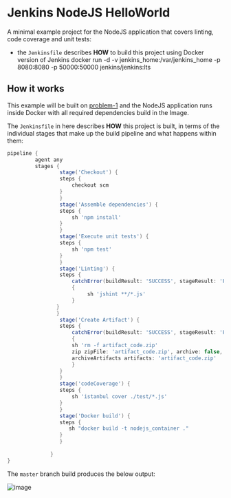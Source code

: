 
# Jenkins NodeJS HelloWorld

A minimal example project for the NodeJS application that covers linting, code coverage and unit tests:

 * the `Jenkinsfile` describes **HOW** to build this project using Docker version of Jenkins
docker run -d -v jenkins_home:/var/jenkins_home -p 8080:8080 -p 50000:50000 jenkins/jenkins:lts



## How it works

This example will be built on  [problem-1](https://github.com/masillam/Problem_1/blob/master/Dockerfile)  and the NodeJS application runs inside Docker with all required dependencies build in the Image.

The `Jenkinsfile` in here describes **HOW** this project is built, in terms of the individual stages that make up the build pipeline and what happens within them:

```groovy
pipeline {
         agent any
         stages {
                 stage('Checkout') {
                 steps {
                     checkout scm
                 }    
                 }     
                 stage('Assemble dependencies') {
                 steps {
                     sh 'npm install'
                 }
                 }
                 stage('Execute unit tests') {
                 steps {
                     sh 'npm test'
                 }
                 }
                 stage('Linting') {
                 steps {
                     catchError(buildResult: 'SUCCESS', stageResult: 'FAILURE')
                     {
                          sh 'jshint **/*.js' 
                     }
                }
                }  
                 stage('Create Artifact') {
                 steps {
                     catchError(buildResult: 'SUCCESS', stageResult: 'FAILURE')
                     {
                     sh 'rm -f artifact_code.zip'
                     zip zipFile: 'artifact_code.zip', archive: false, glob: '*.json,*.js'
                     archiveArtifacts artifacts: 'artifact_code.zip'
                     }
                 }
                 }
                 stage('codeCoverage') {
                 steps {
                     sh 'istanbul cover ./test/*.js'
                 }
                 }   
                 stage('Docker build') {
                 steps {
                    sh "docker build -t nodejs_container ."
                 }
                 } 
      
              }
}
```

The `master` branch build produces the below output:

![image](https://github.com/masillam/Problem_1/blob/master/Jenkins2.png)

